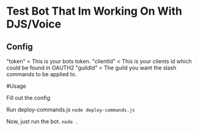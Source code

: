 # Test Bot That Im Working On With DJS/Voice

## Config
"token" < This is your bots token.
"clientId" < This is your clients id which could be found in OAUTH2
"guildId" < The guild you want the slash commands to be applied to.

#Usage

Fill out the config

Run deploy-commands.js
`node deploy-commands.js`

Now, just run the bot.
`node .`
